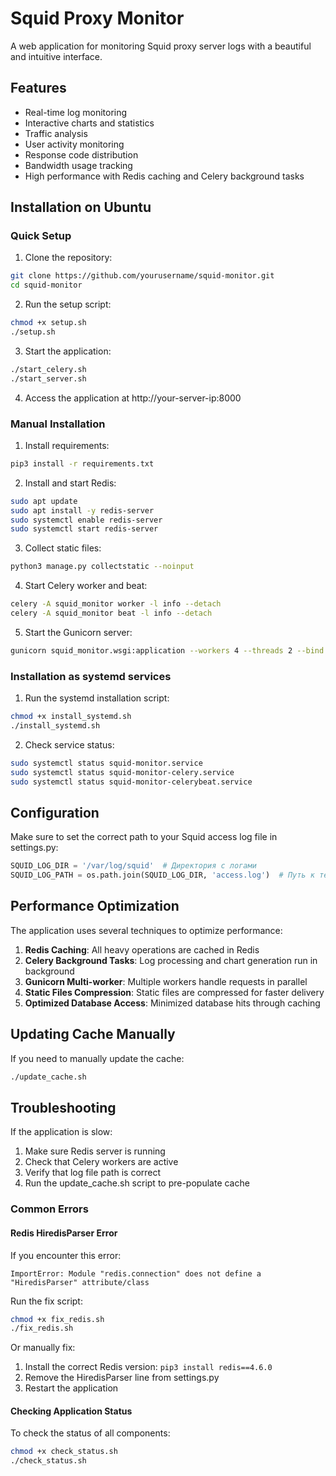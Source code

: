 # Squid Proxy Monitor

A web application for monitoring Squid proxy server logs with a beautiful and intuitive interface.

## Features
- Real-time log monitoring
- Interactive charts and statistics
- Traffic analysis
- User activity monitoring
- Response code distribution
- Bandwidth usage tracking
- High performance with Redis caching and Celery background tasks

## Installation on Ubuntu

### Quick Setup

1. Clone the repository:
```bash
git clone https://github.com/yourusername/squid-monitor.git
cd squid-monitor
```

2. Run the setup script:
```bash
chmod +x setup.sh
./setup.sh
```

3. Start the application:
```bash
./start_celery.sh
./start_server.sh
```

4. Access the application at http://your-server-ip:8000

### Manual Installation

1. Install requirements:
```bash
pip3 install -r requirements.txt
```

2. Install and start Redis:
```bash
sudo apt update
sudo apt install -y redis-server
sudo systemctl enable redis-server
sudo systemctl start redis-server
```

3. Collect static files:
```bash
python3 manage.py collectstatic --noinput
```

4. Start Celery worker and beat:
```bash
celery -A squid_monitor worker -l info --detach
celery -A squid_monitor beat -l info --detach
```

5. Start the Gunicorn server:
```bash
gunicorn squid_monitor.wsgi:application --workers 4 --threads 2 --bind 0.0.0.0:8000
```

### Installation as systemd services

1. Run the systemd installation script:
```bash
chmod +x install_systemd.sh
./install_systemd.sh
```

2. Check service status:
```bash
sudo systemctl status squid-monitor.service
sudo systemctl status squid-monitor-celery.service
sudo systemctl status squid-monitor-celerybeat.service
```

## Configuration
Make sure to set the correct path to your Squid access log file in settings.py:

```python
SQUID_LOG_DIR = '/var/log/squid'  # Директория с логами
SQUID_LOG_PATH = os.path.join(SQUID_LOG_DIR, 'access.log')  # Путь к текущему логу
```

## Performance Optimization

The application uses several techniques to optimize performance:

1. **Redis Caching**: All heavy operations are cached in Redis
2. **Celery Background Tasks**: Log processing and chart generation run in background
3. **Gunicorn Multi-worker**: Multiple workers handle requests in parallel
4. **Static Files Compression**: Static files are compressed for faster delivery
5. **Optimized Database Access**: Minimized database hits through caching

## Updating Cache Manually

If you need to manually update the cache:

```bash
./update_cache.sh
```

## Troubleshooting

If the application is slow:
1. Make sure Redis server is running
2. Check that Celery workers are active
3. Verify that log file path is correct
4. Run the update_cache.sh script to pre-populate cache

### Common Errors

#### Redis HiredisParser Error

If you encounter this error:
```
ImportError: Module "redis.connection" does not define a "HiredisParser" attribute/class
```

Run the fix script:
```bash
chmod +x fix_redis.sh
./fix_redis.sh
```

Or manually fix:
1. Install the correct Redis version: `pip3 install redis==4.6.0`
2. Remove the HiredisParser line from settings.py
3. Restart the application

#### Checking Application Status

To check the status of all components:
```bash
chmod +x check_status.sh
./check_status.sh
